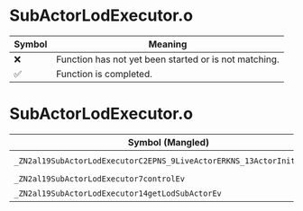 # SubActorLodExecutor.o
| Symbol | Meaning 
| ------------- | ------------- 
| :x: | Function has not yet been started or is not matching. 
| :white_check_mark: | Function is completed. 


# SubActorLodExecutor.o
| Symbol (Mangled) | Symbol (Demangled) | Decompiled? |
| ------------- |  ------------- | ------------- |
| `_ZN2al19SubActorLodExecutorC2EPNS_9LiveActorERKNS_13ActorInitInfoEi` | `al::SubActorLodExecutor::SubActorLodExecutor(al::LiveActor *,al::ActorInitInfo const&,int)` | :white_check_mark: |
| `_ZN2al19SubActorLodExecutor7controlEv` | `al::SubActorLodExecutor::control(void)` | :white_check_mark: |
| `_ZN2al19SubActorLodExecutor14getLodSubActorEv` | `al::SubActorLodExecutor::getLodSubActor(void)` | :white_check_mark: |
